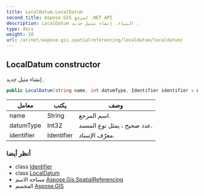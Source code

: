 ```yaml
---
title: LocalDatum.LocalDatum
second_title: Aspose.GIS لمرجع .NET API
description: LocalDatum البناء. إنشاء مثيل جديد .
type: docs
weight: 10
url: /ar/net/aspose.gis.spatialreferencing/localdatum/localdatum/
---
```

## LocalDatum constructor

إنشاء مثيل جديد .

```csharp
public LocalDatum(string name, int datumType, Identifier identifier = null)
```

| معامل | يكتب | وصف |
| --- | --- | --- |
| name | String | اسم المرجع. |
| datumType | Int32 | عدد صحيح ، يمثل نوع المسند. |
| identifier | Identifier | معرّف الإسناد. |

### أنظر أيضا

* class [Identifier](../../identifier/)
* class [LocalDatum](../)
* مساحة الاسم [Aspose.Gis.SpatialReferencing](../../localdatum/)
* المجسم [Aspose.GIS](../../../)


